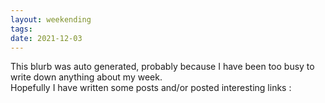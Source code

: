 ```yaml
---
layout: weekending
tags: 
date: 2021-12-03
---
```


This blurb was auto generated, probably because I have been too busy to write down anything about my week.  
Hopefully I have written some posts and/or posted interesting links :